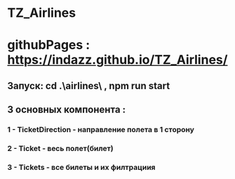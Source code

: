 # TZ_Airlines

# githubPages : https://indazz.github.io/TZ_Airlines/

## Запуск: cd .\airlines\ , npm run start

## 3 основных компонента :

### 1 - TicketDirection - направление полета в 1 сторону
### 2 - Ticket - весь полет(билет)
### 3 - Tickets - все билеты и их филтрациия

